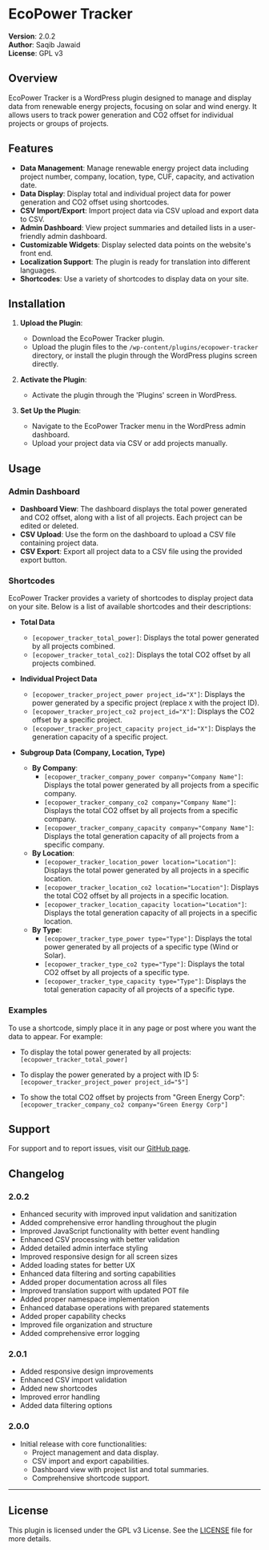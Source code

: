 # EcoPower Tracker

**Version**: 2.0.2  
**Author**: Saqib Jawaid  
**License**: GPL v3

## Overview

EcoPower Tracker is a WordPress plugin designed to manage and display data from renewable energy projects, focusing on solar and wind energy. It allows users to track power generation and CO2 offset for individual projects or groups of projects.

## Features

- **Data Management**: Manage renewable energy project data including project number, company, location, type, CUF, capacity, and activation date.
- **Data Display**: Display total and individual project data for power generation and CO2 offset using shortcodes.
- **CSV Import/Export**: Import project data via CSV upload and export data to CSV.
- **Admin Dashboard**: View project summaries and detailed lists in a user-friendly admin dashboard.
- **Customizable Widgets**: Display selected data points on the website's front end.
- **Localization Support**: The plugin is ready for translation into different languages.
- **Shortcodes**: Use a variety of shortcodes to display data on your site.

## Installation

1. **Upload the Plugin**:
   - Download the EcoPower Tracker plugin.
   - Upload the plugin files to the `/wp-content/plugins/ecopower-tracker` directory, or install the plugin through the WordPress plugins screen directly.

2. **Activate the Plugin**:
   - Activate the plugin through the 'Plugins' screen in WordPress.

3. **Set Up the Plugin**:
   - Navigate to the EcoPower Tracker menu in the WordPress admin dashboard.
   - Upload your project data via CSV or add projects manually.

## Usage

### Admin Dashboard

- **Dashboard View**: The dashboard displays the total power generated and CO2 offset, along with a list of all projects. Each project can be edited or deleted.
- **CSV Upload**: Use the form on the dashboard to upload a CSV file containing project data.
- **CSV Export**: Export all project data to a CSV file using the provided export button.

### Shortcodes

EcoPower Tracker provides a variety of shortcodes to display project data on your site. Below is a list of available shortcodes and their descriptions:

- **Total Data**
  - `[ecopower_tracker_total_power]`: Displays the total power generated by all projects combined.
  - `[ecopower_tracker_total_co2]`: Displays the total CO2 offset by all projects combined.

- **Individual Project Data**
  - `[ecopower_tracker_project_power project_id="X"]`: Displays the power generated by a specific project (replace `X` with the project ID).
  - `[ecopower_tracker_project_co2 project_id="X"]`: Displays the CO2 offset by a specific project.
  - `[ecopower_tracker_project_capacity project_id="X"]`: Displays the generation capacity of a specific project.

- **Subgroup Data (Company, Location, Type)**
  - **By Company**:
    - `[ecopower_tracker_company_power company="Company Name"]`: Displays the total power generated by all projects from a specific company.
    - `[ecopower_tracker_company_co2 company="Company Name"]`: Displays the total CO2 offset by all projects from a specific company.
    - `[ecopower_tracker_company_capacity company="Company Name"]`: Displays the total generation capacity of all projects from a specific company.
  - **By Location**:
    - `[ecopower_tracker_location_power location="Location"]`: Displays the total power generated by all projects in a specific location.
    - `[ecopower_tracker_location_co2 location="Location"]`: Displays the total CO2 offset by all projects in a specific location.
    - `[ecopower_tracker_location_capacity location="Location"]`: Displays the total generation capacity of all projects in a specific location.
  - **By Type**:
    - `[ecopower_tracker_type_power type="Type"]`: Displays the total power generated by all projects of a specific type (Wind or Solar).
    - `[ecopower_tracker_type_co2 type="Type"]`: Displays the total CO2 offset by all projects of a specific type.
    - `[ecopower_tracker_type_capacity type="Type"]`: Displays the total generation capacity of all projects of a specific type.

### Examples

To use a shortcode, simply place it in any page or post where you want the data to appear. For example:

- To display the total power generated by all projects:  
  `[ecopower_tracker_total_power]`

- To display the power generated by a project with ID 5:  
  `[ecopower_tracker_project_power project_id="5"]`

- To show the total CO2 offset by projects from "Green Energy Corp":  
  `[ecopower_tracker_company_co2 company="Green Energy Corp"]`

## Support

For support and to report issues, visit our [GitHub page](https://github.com/saqibj/EcoTracker).

## Changelog

### 2.0.2
- Enhanced security with improved input validation and sanitization
- Added comprehensive error handling throughout the plugin
- Improved JavaScript functionality with better event handling
- Enhanced CSV processing with better validation
- Added detailed admin interface styling
- Improved responsive design for all screen sizes
- Added loading states for better UX
- Enhanced data filtering and sorting capabilities
- Added proper documentation across all files
- Improved translation support with updated POT file
- Added proper namespace implementation
- Enhanced database operations with prepared statements
- Added proper capability checks
- Improved file organization and structure
- Added comprehensive error logging

### 2.0.1
- Added responsive design improvements
- Enhanced CSV import validation
- Added new shortcodes
- Improved error handling
- Added data filtering options

### 2.0.0
- Initial release with core functionalities:
  - Project management and data display.
  - CSV import and export capabilities.
  - Dashboard view with project list and total summaries.
  - Comprehensive shortcode support.

---

## License

This plugin is licensed under the GPL v3 License. See the [LICENSE](LICENSE) file for more details.
